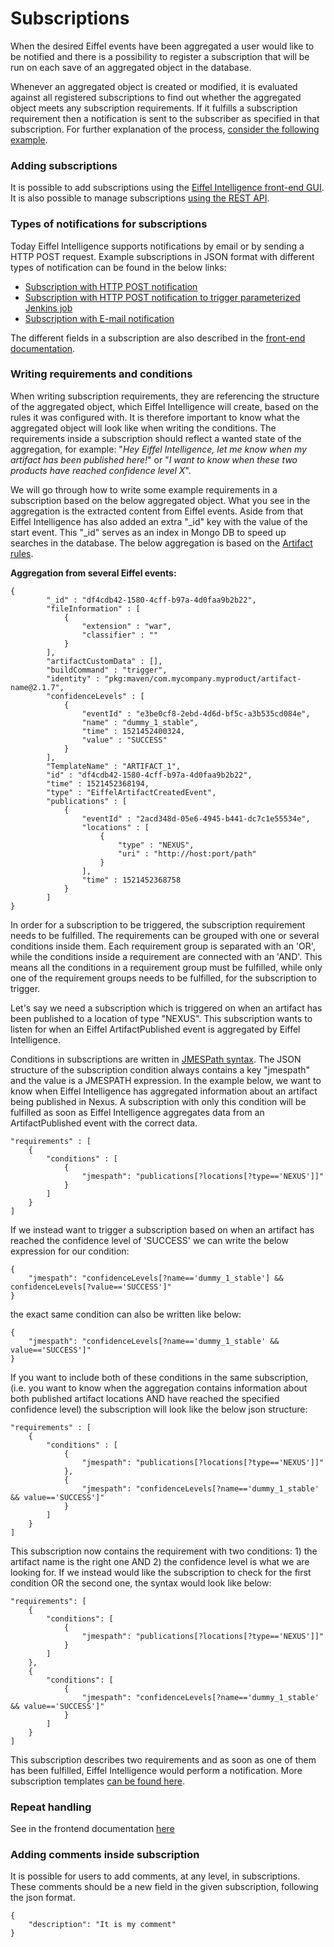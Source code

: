 # Subscriptions
When the desired Eiffel events have been aggregated a user would like to be
notified and there is a possibility to register a subscription that will 
be run on each save of an aggregated object in the database.

Whenever an aggregated object is created or modified, it is evaluated against
all registered subscriptions to find out whether the aggregated object 
meets any subscription requirements. If it fulfills a subscription requirement 
then a notification is sent to the subscriber as specified in that subscription. 
For further explanation of the process, [consider the following example](https://github.com/eiffel-community/eiffel-intelligence/blob/master/wiki/markdown/step-by-step-subscription-notification.md).

### Adding subscriptions
It is possible to add subscriptions using the [Eiffel Intelligence
front-end GUI](https://github.com/eiffel-community/eiffel-intelligence-frontend/blob/master/wiki/markdown/add-subscription.md).
It is also possible to manage subscriptions [using the REST API](https://github.com/eiffel-community/eiffel-intelligence/blob/master/wiki/markdown/subscription-API.md).

### Types of notifications for subscriptions
Today Eiffel Intelligence supports notifications by email or by sending
a HTTP POST request. Example subscriptions in JSON format with different types of notification
can be found in the below links:

* [Subscription with HTTP POST notification](https://github.com/eiffel-community/eiffel-intelligence/blob/master/wiki/markdown/subscription-with-REST-POST-notification.md)
* [Subscription with HTTP POST notification to trigger parameterized Jenkins job](https://github.com/eiffel-community/eiffel-intelligence/blob/master/wiki/markdown/triggering-jenkins-jobs.md)
* [Subscription with E-mail notification](https://github.com/eiffel-community/eiffel-intelligence/blob/master/wiki/markdown/subscription-with-email-notification.md)

The different fields in a subscription are also described in the 
[front-end documentation](https://github.com/eiffel-community/eiffel-intelligence-frontend/blob/master/wiki/markdown/add-subscription.md).

### Writing requirements and conditions
When writing subscription requirements, they are referencing the structure
of the aggregated object, which Eiffel Intelligence will create, based on
the rules it was configured with. It is therefore important to know what
the aggregated object will look like when writing the conditions. The 
requirements inside a subscription should reflect a wanted state of the 
aggregation, for example: "_Hey Eiffel Intelligence, let me know when my 
artifact has been published here!_" or "_I want to know when these two products 
have reached confidence level X_".

We will go through how to write some example requirements in a subscription
based on the below aggregated object. What you see in the aggregation is 
the extracted content from Eiffel events. Aside from that Eiffel Intelligence 
has also added an extra "_id" key with the value of the start event. 
This "_id" serves as an index in Mongo DB to speed up searches in the database. 
The below aggregation is based on the [Artifact rules](https://github.com/eiffel-community/eiffel-intelligence/blob/master/src/main/resources/rules/ArtifactRules-Eiffel-Agen-Version.json).

**Aggregation from several Eiffel events:**

    {
            "_id" : "df4cdb42-1580-4cff-b97a-4d0faa9b2b22",
            "fileInformation" : [
                {
                    "extension" : "war",
                    "classifier" : ""
                }
            ],
            "artifactCustomData" : [],
            "buildCommand" : "trigger",
            "identity" : "pkg:maven/com.mycompany.myproduct/artifact-name@2.1.7",
            "confidenceLevels" : [
                {
                    "eventId" : "e3be0cf8-2ebd-4d6d-bf5c-a3b535cd084e",
                    "name" : "dummy_1_stable",
                    "time" : 1521452400324,
                    "value" : "SUCCESS"
                }
            ],
            "TemplateName" : "ARTIFACT_1",
            "id" : "df4cdb42-1580-4cff-b97a-4d0faa9b2b22",
            "time" : 1521452368194,
            "type" : "EiffelArtifactCreatedEvent",
            "publications" : [
                {
                    "eventId" : "2acd348d-05e6-4945-b441-dc7c1e55534e",
                    "locations" : [
                        {
                            "type" : "NEXUS",
                            "uri" : "http://host:port/path"
                        }
                    ],
                    "time" : 1521452368758
                }
            ]
    }

In order for a subscription to be triggered, the subscription requirement
needs to be fulfilled. The requirements can be grouped with one or several
conditions inside them. Each requirement group is separated with an 'OR',
while the conditions inside a requirement are connected with an 'AND'. This
means all the conditions in a requirement group must be fulfilled, while
only one of the requirement groups needs to be fulfilled, for the
subscription to trigger. 

Let's say we need a subscription which is triggered on when an artifact
has been published to a location of type "NEXUS". This subscription wants
to listen for when an Eiffel ArtifactPublished event is aggregated by
Eiffel Intelligence.

Conditions in subscriptions are written in [JMESPath syntax](https://github.com/eiffel-community/eiffel-intelligence/blob/master/wiki/markdown/rules.md#What-is-JMESPath?). 
The JSON structure of the subscription condition always contains a key 
"jmespath" and the value is a JMESPATH expression. In the example below, 
we want to know when Eiffel Intelligence has aggregated information about 
an artifact being published in Nexus. A subscription with only this condition 
will be fulfilled as soon as Eiffel Intelligence aggregates data from an 
ArtifactPublished event with the correct data. 

    "requirements" : [
        {
            "conditions" : [
                {
                    "jmespath": "publications[?locations[?type=='NEXUS']]"
                }
            ]
        }
    ]

If we instead want to trigger a subscription based on when an artifact has 
reached the confidence level of 'SUCCESS' we can write the below expression 
for our condition:

    {
        "jmespath": "confidenceLevels[?name=='dummy_1_stable'] && confidenceLevels[?value=='SUCCESS']"
    }

the exact same condition can also be written like below:

    {
        "jmespath": "confidenceLevels[?name=='dummy_1_stable' && value=='SUCCESS']"
    }

If you want to include both of these conditions in the same subscription, 
(i.e. you want to know when the aggregation contains information about both
published artifact locations AND have reached the specified confidence 
level) the subscription will look like the below json structure:

    "requirements" : [
        {
            "conditions" : [
                {
                    "jmespath": "publications[?locations[?type=='NEXUS']]"
                },
                {
                    "jmespath": "confidenceLevels[?name=='dummy_1_stable' && value=='SUCCESS']"
                }
            ]
        }
    ]

This subscription now contains the requirement with two conditions: 1) the 
artifact name is the right one AND 2) the confidence level is what we are 
looking for. If we instead would like the subscription to check for the 
first condition OR the second one, the syntax would look like below:

    "requirements": [
        {
            "conditions": [
                {
                    "jmespath": "publications[?locations[?type=='NEXUS']]"
                }
            ]
        },
        {
            "conditions": [
                {
                    "jmespath": "confidenceLevels[?name=='dummy_1_stable' && value=='SUCCESS']"
                }
            ]
        }
    ]

This subscription describes two requirements and as soon as one of them 
has been fulfilled, Eiffel Intelligence would perform a notification.
More subscription templates [can be found here](https://github.com/eiffel-community/eiffel-intelligence/tree/master/src/main/resources/templates).

### Repeat handling
See in the frontend documentation [here](https://github.com/eiffel-community/eiffel-intelligence-frontend/blob/master/wiki/markdown/add-subscription.md)

### Adding comments inside subscription

It is possible for users to add comments, at any level, in subscriptions. These
comments should be a new field in the given subscription, following the json format.

    {
        "description": "It is my comment"
    }

